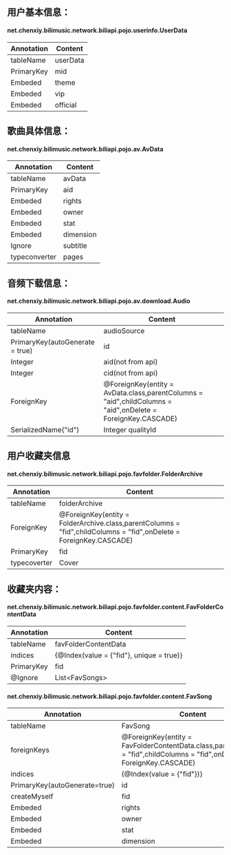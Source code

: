## 用户基本信息：

#### net.chenxiy.bilimusic.network.biliapi.pojo.userinfo.UserData

|Annotation|Content|
|----------|-------|
|tableName|userData|
|PrimaryKey|mid|
|Embeded|theme|
|Embeded|vip|
|Embeded|official|

## 歌曲具体信息：

#### net.chenxiy.bilimusic.network.biliapi.pojo.av.AvData

|Annotation|Content|
|----------|-------|
|tableName |avData|
|PrimaryKey|aid|
|Embeded|rights|
|Embeded|owner|
|Embeded|stat|
|Embeded|dimension|
|Ignore|subtitle|
|typeconverter|pages|


## 音频下载信息：

#### net.chenxiy.bilimusic.network.biliapi.pojo.av.download.Audio
|Annotation|Content|
|----------|-------|
|tableName |audioSource|
|PrimaryKey(autoGenerate = true)|id|
|Integer |aid(not from api)|
|Integer |cid(not from api)|
|ForeignKey|@ForeignKey(entity = AvData.class,parentColumns = "aid",childColumns = "aid",onDelete = ForeignKey.CASCADE)|
|SerializedName("id")|Integer qualityId|



## 用户收藏夹信息

#### net.chenxiy.bilimusic.network.biliapi.pojo.favfolder.FolderArchive

|Annotation|Content|
|----------|-------|
|tableName|folderArchive|
|ForeignKey|@ForeignKey(entity = FolderArchive.class,parentColumns = "fid",childColumns = "fid",onDelete = ForeignKey.CASCADE)|
|PrimaryKey|fid|
|typecoverter|Cover|

## 收藏夹内容：

#### net.chenxiy.bilimusic.network.biliapi.pojo.favfolder.content.FavFolderContentData

|Annotation|Content|
|----------|-------|
|tableName|favFolderContentData|
|indices |{@Index(value = {"fid"}, unique = true)}|
|PrimaryKey|fid|
|@Ignore|List<FavSongs\>|

#### net.chenxiy.bilimusic.network.biliapi.pojo.favfolder.content.FavSong

|Annotation|Content|
|----------|-------|
|tableName|FavSong|
|foreignKeys|@ForeignKey(entity = FavFolderContentData.class,parentColumns = "fid",childColumns = "fid",onDelete = ForeignKey.CASCADE)|
|indices |{@Index(value = {"fid"})}|
|PrimaryKey(autoGenerate=true)|id|
|createMyself|fid|
|Embeded|rights|
|Embeded|owner|
|Embeded|stat|
|Embeded|dimension|
